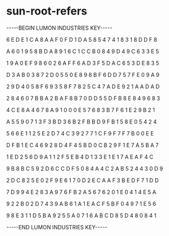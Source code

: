 # sun-root-refers

-----BEGIN LUMON INDUSTRIES KEY-----

6 E D E 1 C A 8 A A F 0 F D 1 D A 5 8 5 4 7 4 1 8 3 1 8 D D F 8

A 6 0 1 9 5 8 B D A 8 9 1 6 C 1 C C B 0 8 4 9 D 4 9 C 6 3 3 E 5

1 9 A 0 E F 9 8 6 0 2 6 A F F 6 A D 3 F 5 D A C 6 5 3 D E 8 3 5

D 3 A B 0 3 8 7 2 D 0 5 5 0 E 8 9 8 B F 6 D D 7 5 7 F E 0 9 A 9

2 9 D 4 0 5 8 F 6 9 3 5 8 F 7 8 2 5 C 4 7 A D E 9 2 1 A A D A D

2 8 4 6 0 7 B B A 2 B A F 8 B 7 0 D D 5 5 D F B 8 E 8 4 9 6 8 3

4 C E 8 A 4 6 7 8 A 9 1 0 0 0 E 5 7 6 8 3 B 7 F 6 1 E 2 9 B 2 1

A 5 5 9 0 7 1 3 F 3 B D 3 6 B 2 F B B D 9 F B 1 5 8 E 0 5 4 2 4

5 6 6 E 1 1 2 5 E 2 D 7 4 C 3 9 2 7 7 1 C F 9 F 7 F 7 B 0 0 E E

D F B 1 E C 4 6 9 2 8 D 4 F 4 5 B D 0 C B 2 9 F 1 E 7 A 5 B A 7

1 E D 2 5 6 D 9 A 1 1 2 F 5 E B 4 D 1 3 3 E 1 E 1 7 A E A F 4 C

9 B 8 B C 5 9 2 D 6 C C D F 5 0 8 4 A 4 C 2 A B 5 2 4 4 3 0 D 9

2 D C 8 2 5 E 0 2 F 9 E 6 1 7 0 D 2 E C A A F 3 B E D F 7 1 D D

7 D 9 9 4 E 2 8 3 A 9 7 6 F B 2 A 5 6 7 6 2 0 1 E 0 4 1 4 E 5 A

9 2 2 B 0 2 D 7 4 3 9 A B 6 1 A 1 E A C F 5 B F 0 4 9 7 1 E 5 6

9 8 E 3 1 1 D 5 B A 9 2 5 5 A 0 7 1 6 A B C D 8 5 D 4 8 0 8 4 1

-----END LUMON INDUSTRIES KEY-----
